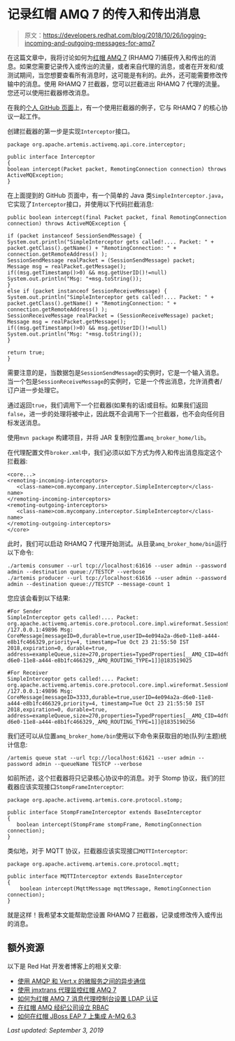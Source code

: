 # 记录红帽 AMQ 7 的传入和传出消息

> 原文：<https://developers.redhat.com/blog/2018/10/26/logging-incoming-and-outgoing-messages-for-amq7>

在这篇文章中，我将讨论如何为[红帽 AMQ 7](https://developers.redhat.com/products/amq/overview/) (RHAMQ 7)捕获传入和传出的消息。如果您需要记录传入或传出的流量，或者来自代理的消息，或者在开发和/或测试期间，当您想要查看所有消息时，这可能是有利的。此外，还可能需要修改传输中的消息。使用 RHAMQ 7 拦截器，您可以拦截进出 RHAMQ 7 代理的流量。您还可以使用拦截器修改消息。

在我的[个人 GitHub 页面](https://github.com/1984shekhar/Artemis_POC/tree/master/AMQ_Interceptor/InterceptorArtemis_Core)上，有一个使用拦截器的例子，它与 RHAMQ 7 的核心协议一起工作。

创建拦截器的第一步是实现`Interceptor`接口。

```
package org.apache.artemis.activemq.api.core.interceptor;

public interface Interceptor
{
boolean intercept(Packet packet, RemotingConnection connection) throws ActiveMQException;
}

```

在上面提到的 GitHub 页面中，有一个简单的 Java 类`SimpleInterceptor.java`，它实现了`Interceptor`接口，并使用以下代码拦截消息:

```
public boolean intercept(final Packet packet, final RemotingConnection connection) throws ActiveMQException {

if (packet instanceof SessionSendMessage) {
System.out.println("SimpleInterceptor gets called!.... Packet: " + packet.getClass().getName() + "RemotingConnection: " + connection.getRemoteAddress() );
SessionSendMessage realPacket = (SessionSendMessage) packet;
Message msg = realPacket.getMessage();
if((msg.getTimestamp()>0) && msg.getUserID()!=null)
System.out.println("Msg: "+msg.toString());
}
else if (packet instanceof SessionReceiveMessage) {
System.out.println("SimpleInterceptor gets called!.... Packet: " + packet.getClass().getName() + "RemotingConnection: " + connection.getRemoteAddress() );
SessionReceiveMessage realPacket = (SessionReceiveMessage) packet;
Message msg = realPacket.getMessage();
if((msg.getTimestamp()>0) && msg.getUserID()!=null)
System.out.println("Msg: "+msg.toString());
}

return true;
}

```

需要注意的是，当数据包是`SessionSendMessage`的实例时，它是一个输入消息。当一个包是`SessionReceiveMessage`的实例时，它是一个传出消息，允许消费者/订户进一步处理它。

通过返回`true`，我们调用下一个拦截器(如果有的话)或目标。如果我们返回`false`，进一步的处理将被中止，因此既不会调用下一个拦截器，也不会向任何目标发送消息。

使用`mvn package` 构建项目，并将 JAR 复制到位置`amq_broker_home/lib`。

在代理配置文件`broker.xml`中，我们必须以如下方式为传入和传出消息指定这个拦截器:

```
<core...>
<remoting-incoming-interceptors>
   <class-name>com.mycompany.interceptor.SimpleInterceptor</class-name>
</remoting-incoming-interceptors>
<remoting-outgoing-interceptors>
   <class-name>com.mycompany.interceptor.SimpleInterceptor</class-name>
</remoting-outgoing-interceptors>
</core>
```

此时，我们可以启动 RHAMQ 7 代理开始测试。从目录`amq_broker_home/bin`运行以下命令:

```
./artemis consumer --url tcp://localhost:61616 --user admin --password admin --destination queue://TESTCP --verbose
./artemis producer --url tcp://localhost:61616 --user admin --password admin --destination queue://TESTCP --message-count 1

```

您应该会看到以下结果:

```
#For Sender
SimpleInterceptor gets called!.... Packet: org.apache.activemq.artemis.core.protocol.core.impl.wireformat.SessionSendMessageRemotingConnection: /127.0.0.1:49896 Msg: CoreMessage[messageID=0,durable=true,userID=4e094a2a-d6e0-11e8-a444-e8b1fc466329,priority=4, timestamp=Tue Oct 23 21:55:50 IST 2018,expiration=0, durable=true, address=exampleQueue,size=270,properties=TypedProperties[__AMQ_CID=4df09207-d6e0-11e8-a444-e8b1fc466329,_AMQ_ROUTING_TYPE=1]]@183519025

#For Receiver
SimpleInterceptor gets called!.... Packet: org.apache.activemq.artemis.core.protocol.core.impl.wireformat.SessionReceiveMessageRemotingConnection: /127.0.0.1:49896 Msg: CoreMessage[messageID=3333,durable=true,userID=4e094a2a-d6e0-11e8-a444-e8b1fc466329,priority=4, timestamp=Tue Oct 23 21:55:50 IST 2018,expiration=0, durable=true, address=exampleQueue,size=270,properties=TypedProperties[__AMQ_CID=4df09207-d6e0-11e8-a444-e8b1fc466329,_AMQ_ROUTING_TYPE=1]]@1835190256

```

我们还可以从位置`amq_broker_home/bin`使用以下命令来获取目的地(队列/主题)统计信息:

```
/artemis queue stat --url tcp://localhost:61621 --user admin --password admin --queueName TESTCP --verbose

```

如前所述，这个拦截器将只记录核心协议中的消息。对于 Stomp 协议，我们的拦截器应该实现接口`StompFrameInterceptor`:

```
package org.apache.activemq.artemis.core.protocol.stomp;

public interface StompFrameInterceptor extends BaseInterceptor
{
   boolean intercept(StompFrame stompFrame, RemotingConnection connection);
}

```

类似地，对于 MQTT 协议，拦截器应该实现接口`MQTTInterceptor`:

```
package org.apache.activemq.artemis.core.protocol.mqtt;

public interface MQTTInterceptor extends BaseInterceptor
{
    boolean intercept(MqttMessage mqttMessage, RemotingConnection connection);
}

```

就是这样！我希望本文能帮助您设置 RHAMQ 7 拦截器，记录或修改传入或传出的消息。

## 额外资源

以下是 Red Hat 开发者博客上的相关文章:

*   [使用 AMQP 和 Vert.x 的微服务之间的异步通信](https://developers.redhat.com/blog/2018/08/30/microservices-async-communications-amqp-vertx/)
*   [使用 jmxtrans 代理监控红帽 AMQ 7](https://developers.redhat.com/blog/2018/06/06/monitoring-red-hat-amq-7-with-the-jmxtrans-agent/)
*   [如何为红帽 AMQ 7 消息代理控制台设置 LDAP 认证](https://developers.redhat.com/blog/2018/09/21/setup-ldap-auth-amq-console/)
*   [在红帽 AMQ 经纪公司设立 RBAC](https://developers.redhat.com/blog/2018/08/06/setting-up-rbac-on-red-hat-amq-broker/)
*   [如何在红帽 JBoss EAP 7 上集成 A-MQ 6.3](https://developers.redhat.com/blog/2018/08/20/how-to-integrate-a-mq-6-3-on-red-hat-jboss-eap-7/)

*Last updated: September 3, 2019*